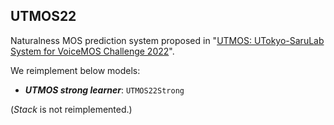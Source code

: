 ## UTMOS22
Naturalness MOS prediction system proposed in "[UTMOS: UTokyo-SaruLab System for VoiceMOS Challenge 2022][paper]".  

We reimplement below models:

- ***UTMOS strong learner***: `UTMOS22Strong`

(*Stack* is not reimplemented.)


[paper]: https://arxiv.org/abs/2204.02152